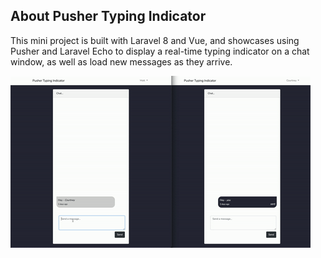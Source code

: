 ## About Pusher Typing Indicator

This mini project is built with Laravel 8 and Vue, and showcases using Pusher and Laravel Echo to display a real-time typing indicator on a chat window, as well as load new messages as they arrive.

![Pusher Typing Indicator](https://github.com/MattX23/pusher-typing-indicator/blob/master/pusher.gif)
